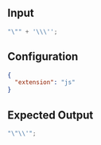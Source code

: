 
## Input
```javascript input
"\"" + '\\\'';
```

## Configuration
```json configuration
{
  "extension": "js"
}
```

## Expected Output
```javascript expected output
"\"\\'";
```
